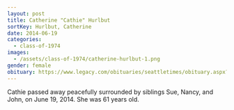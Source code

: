 ```yaml
---
layout: post
title: Catherine "Cathie" Hurlbut
sortKey: Hurlbut, Catherine
date: 2014-06-19
categories:
  - class-of-1974
images:
  - /assets/class-of-1974/catherine-hurlbut-1.png
gender: female
obituary: https://www.legacy.com/obituaries/seattletimes/obituary.aspx?pid=171714070
---
```

Cathie passed away peacefully surrounded by siblings Sue, Nancy, and John, on June 19, 2014.  She was 61 years old.